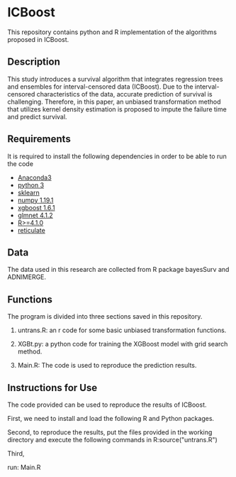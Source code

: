 # ICBoost

This repository contains python and R implementation of the algorithms proposed in ICBoost.

## Description

This study introduces a survival algorithm that integrates regression trees and ensembles for interval-censored data (ICBoost). Due to the interval-censored characteristics of the data, accurate prediction of survival is challenging. Therefore, in this paper, an unbiased transformation method that utilizes kernel density estimation is proposed to impute the failure time and predict survival. 


## Requirements

It is required to install the following dependencies in order to be able to run the code

- [Anaconda3](https://www.anaconda.com/products/individual)  
- [python 3](https://www.python.org/downloads/)  
- [sklearn](https://pypi.org/project/sklearn/0.0/)
- [numpy 1.19.1](https://pypi.org/project/numpy/1.19.1/)
- [xgboost 1.6.1](https://pypi.org/project/xgboost/1.6.1/)
- [glmnet 4.1.2](https://pypi.org/project/glmnet/)
- [R>=4.1.0](https://www.r-project.org/)  
- [reticulate](https://cran.r-project.org/web/packages/reticulate)
  
  

## Data

The data used in this research are collected from R package bayesSurv and ADNIMERGE.


## Functions

The program is divided into three sections saved in this repository.

1) untrans.R: an r code for some basic unbiased transformation functions.

2) XGBt.py: a python code for training the XGBoost model with grid search method.

3) Main.R: The code is used to reproduce the prediction results.
   

## Instructions for Use

The code provided can be used to reproduce the results of ICBoost.

First, we need to install and load the following R and Python packages.

Second, to reproduce the results, put the files provided in the 
working directory and execute the following commands in R:source("untrans.R")

Third, 

run: Main.R


